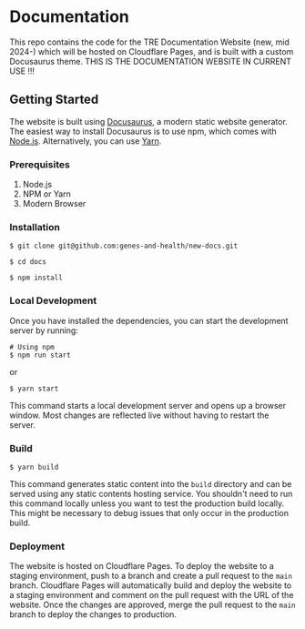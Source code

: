 # Documentation

This repo contains the code for the TRE Documentation Website (new, mid 2024-) which will 
be hosted on Cloudflare Pages, and is built with a custom Docusaurus theme. THIS IS THE DOCUMENTATION WEBSITE IN CURRENT USE !!!

## Getting Started
The website is built using [Docusaurus](https://docusaurus.io/), a modern static website generator. The easiest way to install Docusaurus is to use npm, which comes with [Node.js](https://nodejs.org/). Alternatively, you can use [Yarn](https://yarnpkg.com/).

### Prerequisites
1. Node.js
2. NPM or Yarn
3. Modern Browser

### Installation

```
$ git clone git@github.com:genes-and-health/new-docs.git

$ cd docs

$ npm install
```

### Local Development
Once you have installed the dependencies, you can start the development server by running:

```
# Using npm
$ npm run start
```

or 

```
$ yarn start
```

This command starts a local development server and opens up a browser window. Most changes are reflected live without having to restart the server.

### Build

```
$ yarn build
```

This command generates static content into the `build` directory and can be served using any static contents hosting service. You shouldn't need to run this command locally unless you want to test the production build locally. This might be necessary to debug issues that only occur in the production build.

### Deployment
The website is hosted on Cloudflare Pages. To deploy the website to a staging environment, push to a branch and create a pull request to the `main` branch. Cloudflare Pages will automatically build and deploy the website to a staging environment and comment on the pull request with the URL of the website. Once the changes are approved, merge the pull request to the `main` branch to deploy the changes to production.
